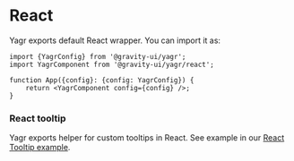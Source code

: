# React

Yagr exports default React wrapper. You can import it as:

```tsx
import {YagrConfig} from '@gravity-ui/yagr';
import YagrComponent from '@gravity-ui/yagr/react';

function App({config}: {config: YagrConfig}) {
    return <YagrComponent config={config} />;
}
```

### React tooltip

Yagr exports helper for custom tooltips in React. See example in our [React Tooltip example](https://github.com/gravity-ui/yagr/blob/main/demo/examples/react/react-tooltip.html).
